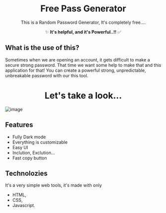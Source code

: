 <div align="center">
  <h1>Free Pass Generator</h1>
</div>
<div align="center">
  <p>This is a Random Password Generator, It's completely free....</p>
  <p>✨ <strong>It's helpful, and it's Powerful..!!</strong> ✅</p>
</div>

<h2> What is the use of this? </h2>
<p>Sometimes when we are opening an account, it gets difficult to make a secure strong password. That time we want some help to make that and this application for that! You can create a powerful strong, unpredictable, unbreakable password with our this tool.</p>

<div align="center">
  <h1>Let's take a look...</h1>
</div>

![image](https://github.com/user-attachments/assets/8088bc9e-9e12-4912-9ba0-42ea852585c4)

## Features

- Fully Dark mode
- Everything is customizable
- Easy UI
- Inclution, Exclution...
- Fast copy button


## Technolozies
It's a very simple web tools, it's made with only 
- HTML,
- CSS,
- Javascript.